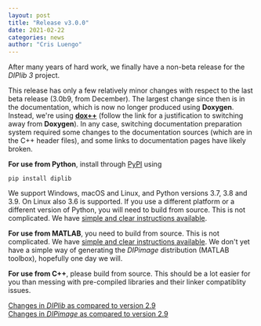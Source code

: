 ```yaml
---
layout: post
title: "Release v3.0.0"
date: 2021-02-22
categories: news
author: "Cris Luengo"
---
```


After many years of hard work, we finally have a non-beta release for the *DIPlib 3* project.

This release has only a few relatively minor changes with respect to the last beta release
(3.0b9, from December). The largest change since then is in the documentation, which is now
no longer produced using **Doxygen**. Instead, we're using [**dox++**](https://crisluengo.github.io/doxpp/)
(follow the link for a justification to switching away from **Doxygen**). In any case, switching
documentation preparation system required some changes to the documentation sources (which are in
the C++ header files), and some links to documentation pages have likely broken.

**For use from Python**, install through [PyPI](https://pypi.org/project/diplib/) using

    pip install diplib

We support Windows, macOS and Linux, and Python versions 3.7, 3.8 and 3.9. On Linux also 3.6 is
supported. If you use a different platform or a different version of Python, you will need to build
from source. This is not complicated. We have
[simple and clear instructions available](https://github.com/DIPlib/diplib/blob/master/INSTALL.md).

**For use from MATLAB**, you need to build from source. This is not complicated. We have
[simple and clear instructions available](https://github.com/DIPlib/diplib/blob/master/INSTALL.md).
We don't yet have a simple way of generating the *DIPimage* distribution (MATLAB toolbox), hopefully
one day we will.

**For use from C++**, please build from source. This should be a lot easier for you than messing
with pre-compiled libraries and their linker compatiblity issues.

[Changes in *DIPlib* as compared to version 2.9](/changelogs/diplib_3.0.0.html)  
[Changes in *DIPimage* as compared to version 2.9](/changelogs/dipimage_3.0.0.html)
